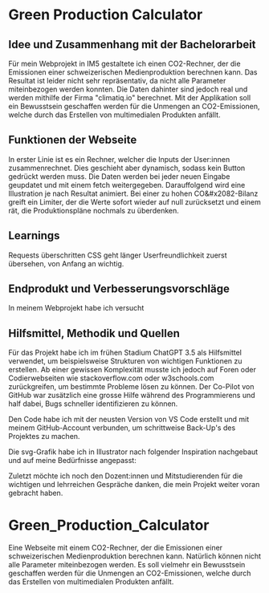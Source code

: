 
# Green Production Calculator

## Idee und Zusammenhang mit der Bachelorarbeit

Für mein Webprojekt in IM5 gestaltete ich einen CO2-Rechner, der die Emissionen einer schweizerischen Medienproduktion berechnen kann.
Das Resultat ist leider nicht sehr repräsentativ, da nicht alle Parameter miteinbezogen werden konnten. Die Daten dahinter sind jedoch real und werden mithilfe der Firma "climatiq.io" berechnet. Mit der Applikation soll ein Bewusstsein geschaffen werden für die Unmengen an CO2-Emissionen, welche durch das Erstellen von multimedialen Produkten anfällt.

## Funktionen der Webseite

In erster Linie ist es ein Rechner, welcher die Inputs der User:innen zusammenrechnet. Dies geschieht aber dynamisch, sodass kein Button gedrückt werden muss.
Die Daten werden bei jeder neuen Eingabe geupdatet und mit einem fetch weitergegeben. Darauffolgend wird eine Illustration je nach Resultat animiert. Bei einer zu hohen 
CO&#x2082-Bilanz greift ein Limiter, der die Werte sofort wieder auf null zurücksetzt und einem rät, die Produktionspläne nochmals zu überdenken.

## Learnings

Requests überschritten
CSS geht länger
Userfreundlichkeit zuerst übersehen, von Anfang an wichtig.

## Endprodukt und Verbesserungsvorschläge

In meinem Webprojekt habe ich versucht

## Hilfsmittel, Methodik und Quellen

Für das Projekt habe ich im frühen Stadium ChatGPT 3.5 als Hilfsmittel verwendet, um beispielsweise Strukturen von wichtigen Funktionen zu erstellen. Ab einer gewissen Komplexität musste ich jedoch auf Foren oder Codierwebseiten wie stackoverflow.com oder w3schools.com zurückgreifen, um bestimmte Probleme lösen zu können. Der Co-Pilot von GitHub war zusätzlich eine grosse Hilfe während des Programmierens und half dabei, Bugs schneller identifizieren zu können.

Den Code habe ich mit der neusten Version von VS Code erstellt und mit meinem GitHub-Account verbunden, um schrittweise Back-Up's des Projektes zu machen.

Die svg-Grafik habe ich in Illustrator nach folgender Inspiration nachgebaut und auf meine Bedürfnisse angepasst:

Zuletzt möchte ich noch den Dozent:innen und Mitstudierenden für die wichtigen und lehrreichen Gespräche danken, die mein Projekt weiter voran gebracht haben.


# Green_Production_Calculator
 Eine Webseite mit einem CO2-Rechner, der die Emissionen einer schweizerischen Medienproduktion berechnen kann. Natürlich können nicht alle Parameter miteinbezogen werden.
 Es soll vielmehr ein Bewusstsein geschaffen werden für die Unmengen an CO2-Emissionen, welche durch das Erstellen von multimedialen Produkten anfällt.

